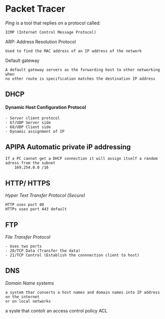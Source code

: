 # Packet Tracer

*Ping* is a tool that replies on a protocol called: 

    ICMP (Internet Control Message Protocol)

ARP: Address Resolution Protocol


    Used to find the MAC address of an IP address of the network

Default gateway


    A default gateway servers as the forwarding host to other networking when 
    no other route is specification matches the destination IP address 

## DHCP
#### Dynamic Host Configuration Protocol

    - Server client protocol 
    - 67/UDP Server side 
    - 68/UDP Client side 
    - Dynamic assignment of IP 

## APIPA Automatic private iP addressing
    
    If a PC cannot get a DHCP connection it will assign itself a random adress from the subnet 
        169.254.0.0 /16

## HTTP/ HTTPS 
*Hyper Text Transfer Protocol (Secure)*
    
    HTTP uses port 80 
    HTTPs uses port 443 default

## FTP
*File Transfer Protocol*
 
    - Uses two ports
    - 20/TCP Data (Transfer the data)
    - 21/TCP Control (Establish the connnection client to host) 

## DNS 
*Domain Name systems*
    
    a system thar converts a host names and domain names into IP address on the internet 
    or on local networks

a syste that contolr an access control policy ACL 